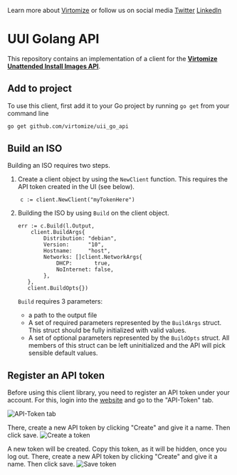 Learn more about [Virtomize](virtomize.com) 
or follow us on social media 
[Twitter](http://twitter.com/virtomize) 
[LinkedIn](http://www.linkedin.com/company/virtomize)

# UUI Golang API
This repository contains an implementation of a client for the [**Virtomize Unattended Install Images API**](https://uii.virtomize.com/).

## Add to project

To use this client, first add it to your Go project by running `go get` from your command line

``` bash 
go get github.com/virtomize/uii_go_api
```

## Build an ISO
Building an ISO requires two steps.
1. Create a client object by using the `NewClient` function. 
This requires the API token created in the UI (see below). 

```
    c := client.NewClient("myTokenHere")
```

2. Building the ISO by using `Build` on the client object. 
    ```
   err := c.Build(l.Output, 
        client.BuildArgs{
            Distribution: "debian",
            Version:      "10",
            Hostname:     "host",
            Networks: []client.NetworkArgs{            
                DHCP:       true,
                NoInternet: false,
            },
       },         
       client.BuildOpts{})
   ```
   
   `Build` requires 3 parameters: 
   - a path to the output file
   - A set of required parameters represented by the `BuildArgs` struct. 
    This struct should be fully initialized with valid values.
   - A set of optional parameters represented by the `BuildOpts` struct.
   All members of this struct can be left uninitialized and the API will pick sensible default values.

## Register an API token
Before using this client library, you need to register an API token under your account.
For this, login into the [website](virtomize.com) and go to the "API-Token" tab.

![API-Token tab](https://github.com/Virtomize/uii_go_api/blob/60f79a50fc429f630eba553aaf057e6daa12ef97/doc/api-token.png "API-Token tab")

There, create a new API token by clicking "Create" and give it a name. Then click save.
![Create a token](https://github.com/Virtomize/uii_go_api/blob/60f79a50fc429f630eba553aaf057e6daa12ef97/doc/api-token-create.png "Create a token")

A new token will be created.
Copy this token, as it will be hidden, once you log out.
There, create a new API token by clicking "Create" and give it a name. Then click save.
![Save token](https://github.com/Virtomize/uii_go_api/blob/60f79a50fc429f630eba553aaf057e6daa12ef97/doc/api-token-created.png "Save token")

